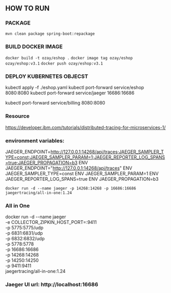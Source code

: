 ## HOW TO RUN

### PACKAGE
`mvn clean package spring-boot:repackage`
### BUILD DOCKER IMAGE
`docker build -t ozay/eshop .`
`docker image tag ozay/eshop ozay/eshop:v3.1`
`docker push ozay/eshop:v3.1`

### DEPLOY KUBERNETES OBJECST
kubectl apply -f ./eshop.yaml
kubectl port-forward service/eshop 8080:8080
kubectl port-forward service/jaeger 16686:16686

kubectl port-forward service/billing 8080:8080

### Resource 
https://developer.ibm.com/tutorials/distributed-tracing-for-microservices-1/
### environment variables:
JAEGER_ENDPOINT=http://127.0.0.1:14268/api/traces;JAEGER_SAMPLER_TYPE=const;JAEGER_SAMPLER_PARAM=1;JAEGER_REPORTER_LOG_SPANS=true;JAEGER_PROPAGATION=b3
ENV JAEGER_ENDPOINT="http://127.0.0.1:14268/api/traces"
ENV JAEGER_SAMPLER_TYPE=const
ENV JAEGER_SAMPLER_PARAM=1
ENV JAEGER_REPORTER_LOG_SPANS=true
ENV JAEGER_PROPAGATION=b3


```
docker run -d --name jaeger -p 14268:14268 -p 16686:16686 jaegertracing/all-in-one:1.24
```
### All in One
docker run -d --name jaeger \
-e COLLECTOR_ZIPKIN_HOST_PORT=:9411 \
-p 5775:5775/udp \
-p 6831:6831/udp \
-p 6832:6832/udp \
-p 5778:5778 \
-p 16686:16686 \
-p 14268:14268 \
-p 14250:14250 \
-p 9411:9411 \
jaegertracing/all-in-one:1.24

### Jaeger UI url: http://localhost:16686
